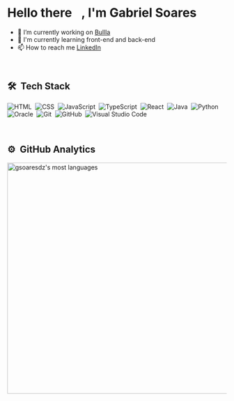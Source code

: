 <h1 align="left">Hello there <img src="https://raw.githubusercontent.com/kaueMarques/kaueMarques/master/hi.gif" width="15px">, I'm Gabriel Soares</h1>

- 🔭 I’m currently working on [Bullla](https://www.bullla.com.br/)
- 🌱 I'm currently learning front-end and back-end
- 📫 How to reach me [LinkedIn](https://www.linkedin.com/in/gsoaresdesouza/)
<br>

## 🛠 &nbsp;Tech Stack

![HTML](https://img.shields.io/badge/-HTML-05122A?style=flat&logo=HTML5)&nbsp;
![CSS](https://img.shields.io/badge/-CSS-05122A?style=flat&logo=CSS3&logoColor=1572B6)&nbsp;
![JavaScript](https://img.shields.io/badge/-JavaScript-05122A?style=flat&logo=javascript)&nbsp;
![TypeScript](https://img.shields.io/badge/-TypeScript-05122A?style=flat&logo=TypeScript)&nbsp;
![React](https://img.shields.io/badge/-React-05122A?style=flat&logo=React)&nbsp;
![Java](https://img.shields.io/badge/-Java-05122A?style=flat&logo=java)&nbsp;
![Python](https://img.shields.io/badge/-Python-05122A?style=flat&logo=Python)&nbsp;
![Oracle](https://img.shields.io/badge/-Oracle-05122A?style=flat&logo=oracle)&nbsp;
![Git](https://img.shields.io/badge/-Git-05122A?style=flat&logo=git)&nbsp;
![GitHub](https://img.shields.io/badge/-GitHub-05122A?style=flat&logo=github)&nbsp;
![Visual Studio Code](https://img.shields.io/badge/-Visual%20Studio%20Code-05122A?style=flat&logo=visual-studio-code&logoColor=007ACC)&nbsp;






<br>

## ⚙️ &nbsp;GitHub Analytics

<p align="left">
<img width="530em" src="https://github-readme-stats.vercel.app/api/top-langs/?username=gsoaresdz&layout=compact&theme=chartreuse-dark" alt="gsoaresdz's most languages"/>
</p>
